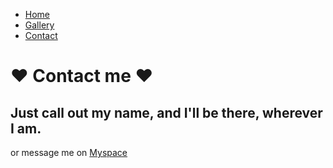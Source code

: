 <!DOCTYPE html>
<html lang="en">
<head>
	<meta charset="UTF-8">
	<meta name="viewport" content="width=device-width, initial-scale=1.0">
	<meta http-equiv="X-UA-Compatible" content="ie=edge">
	<title>Scott Read | Contact</title>
	<link rel="stylesheet" href="/images/bork/style.css">
</head>
<body>
	<ul>
		<li><a href="./scott">Home</a></li>
		<li><a href="./gallery">Gallery</a></li>
		<li><a href="./contact">Contact</a></li>
	</ul>
	<h1>♥ Contact me ♥</h1>
	<h2>Just call out my name, and I'll be there, wherever I am.</h2>
	<p>or message me on <a href="#">Myspace</a></p>
</body>
</html>

